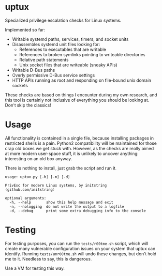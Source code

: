 # uptux
Specialized privilege escalation checks for Linux systems.

Implemented so far:
- Writable systemd paths, services, timers, and socket units
- Disassembles systemd unit files looking for:
    - References to executables that are writable
    - References to broken symlinks pointing to writeable directories
    - Relative path statements
    - Unix socket files that are writeable (sneaky APIs)
- Writable D-Bus paths
- Overly permissive D-Bus service settings
- HTTP APIs running as root and responding on file-bound unix domain sockets

These checks are based on things I encounter during my own research, and this
tool is certainly not inclusive of everything you should be looking at. Don't
skip the classics!

# Usage
All functionality is contained in a single file, because installing packages
in restricted shells is a pain. Python2 compatibility will be maintained for
those crap old boxes we get stuck with. However, as the checks are really
aimed at more modern user-space stuff, it is unlikely to uncover anything
interesting on an old box anyway.

There is nothing to install, just grab the script and run it.

```
usage: uptux.py [-h] [-n] [-d]

PrivEsc for modern Linux systems, by initstring (github.com/initstring)

optional arguments:
  -h, --help       show this help message and exit
  -n, --nologging  do not write the output to a logfile
  -d, --debug      print some extra debugging info to the console
```

# Testing
For testing purposes, you can run the `tests/r00tme.sh` script, which will
create many vulnerable configuration issues on your system that uptux can
identify. Running `tests/unr00tme.sh` will undo these changes, but don't hold
me to it. Needless to say, this is dangerous.

Use a VM for testing this way.
